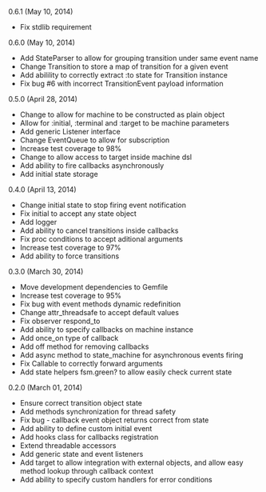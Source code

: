 0.6.1 (May 10, 2014)

* Fix stdlib requirement

0.6.0 (May 10, 2014)

* Add StateParser to allow for grouping transition under same event name
* Change Transition to store a map of transition for a given event
* Add abilility to correctly extract :to state for Transition instance
* Fix bug #6 with incorrect TransitionEvent payload information

0.5.0 (April 28, 2014)

* Change to allow for machine to be constructed as plain object
* Allow for :initial, :terminal and :target to be machine parameters
* Add generic Listener interface
* Change EventQueue to allow for subscription
* Increase test coverage to 98%
* Change to allow access to target inside machine dsl
* Add ability to fire callbacks asynchronously
* Add initial state storage

0.4.0 (April 13, 2014)

* Change initial state to stop firing event notification
* Fix initial to accept any state object
* Add logger
* Add ability to cancel transitions inside callbacks
* Fix proc conditions to accept aditional arguments
* Increase test coverage to 97%
* Add ability to force transitions

0.3.0 (March 30, 2014)

* Move development dependencies to Gemfile
* Increase test coverage to 95%
* Fix bug with event methods dynamic redefinition
* Change attr_threadsafe to accept default values
* Fix observer respond_to
* Add ability to specify callbacks on machine instance
* Add once_on type of callback
* Add off method for removing callbacks
* Add async method to state_machine for asynchronous events firing
* Fix Callable to correctly forward arguments
* Add state helpers fsm.green? to allow easily check current state

0.2.0 (March 01, 2014)

* Ensure correct transition object state
* Add methods synchronization for thread safety
* Fix bug - callback event object returns correct from state
* Add ability to define custom initial event
* Add hooks class for callbacks registration
* Extend threadable accessors
* Add generic state and event listeners
* Add target to allow integration with external objects,
  and allow easy method lookup through callback context
* Add ability to specify custom handlers for error conditions
